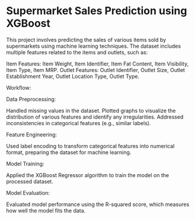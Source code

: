 # Supermarket Sales Prediction using XGBoost
This project involves predicting the sales of various items sold by supermarkets using machine learning techniques. The dataset includes multiple features related to the items and outlets, such as:

Item Features: Item Weight, Item Identifier, Item Fat Content, Item Visibility, Item Type, Item MRP.
Outlet Features: Outlet Identifier, Outlet Size, Outlet Establishment Year, Outlet Location Type, Outlet Type.

Workflow:

Data Preprocessing:

Handled missing values in the dataset.
Plotted graphs to visualize the distribution of various features and identify any irregularities.
Addressed inconsistencies in categorical features (e.g., similar labels).

Feature Engineering:

Used label encoding to transform categorical features into numerical format, preparing the dataset for machine learning.

Model Training:

Applied the XGBoost Regressor algorithm to train the model on the processed dataset.

Model Evaluation:

Evaluated model performance using the R-squared score, which measures how well the model fits the data.
